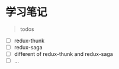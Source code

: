 # 学习笔记

> todos

- [ ] redux-thunk
- [ ] redux-saga
- [ ] different of redux-thunk and redux-saga
- [ ] ...
